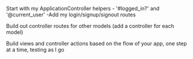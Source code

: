 Start with my ApplicationController helpers - '#logged_in?' and '@current_user' 
    -Add my login/signup/signout routes

Build out controller routes for other models (add a controller for each model)

Build views and controller actions based on the flow of your app, one step at a time, testing as I go